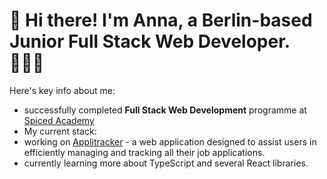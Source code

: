 # 👋 Hi there! I'm Anna, a Berlin-based Junior Full Stack Web Developer. 👩🏻‍💻

Here's key info about me:
- successfully completed **Full Stack Web Development** programme at [Spiced Academy](https://www.spiced-academy.com/en)
- My current stack: 
- working on [Applitracker](https://github.com/spacedoe/applitracker) - a web application designed to assist users in efficiently managing and tracking all their job applications.
- currently learning more about TypeScript and several React libraries.









